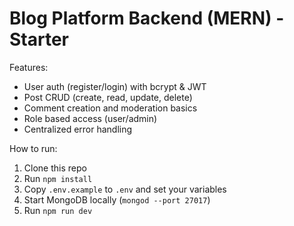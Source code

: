 # Blog Platform Backend (MERN) - Starter

Features:
- User auth (register/login) with bcrypt & JWT
- Post CRUD (create, read, update, delete)
- Comment creation and moderation basics
- Role based access (user/admin)
- Centralized error handling

How to run:
1. Clone this repo
2. Run `npm install`
3. Copy `.env.example` to `.env` and set your variables
4. Start MongoDB locally (`mongod --port 27017`)
5. Run `npm run dev`
